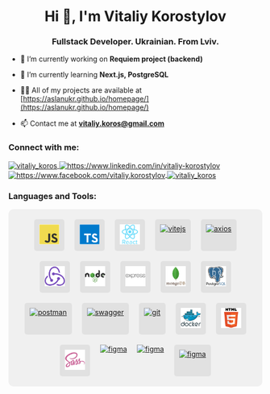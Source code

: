 <h1 align="center">Hi 👋, I'm Vitaliy Korostylov</h1>
<h3 align="center">Fullstack Developer. Ukrainian. From Lviv.</h3>

- 🔭 I’m currently working on **Requiem project (backend)**

- 🌱 I’m currently learning **Next.js, PostgreSQL**

- 👨‍💻 All of my projects are available at [https://aslanukr.github.io/homepage/](https://aslanukr.github.io/homepage/)

- 📫 Contact me at **vitaliy.koros@gmail.com**

<h3 align="left">Connect with me:</h3>
<p align="left">
  <a href="https://twitter.com/vitaliy_koros" target="_blank">
    <img align="center" src="https://raw.githubusercontent.com/rahuldkjain/github-profile-readme-generator/master/src/images/icons/Social/twitter.svg" alt="vitaliy_koros" height="30" width="40" />
  </a>
  <a href="https://linkedin.com/in/vitaliy-korostylov" target="_blank">
    <img align="center" src="https://raw.githubusercontent.com/rahuldkjain/github-profile-readme-generator/master/src/images/icons/Social/linked-in-alt.svg" alt="https://www.linkedin.com/in/vitaliy-korostylov" height="30" width="40" />
  </a>
  <a href="https://fb.com/vitaliy.korostylov" target="_blank">
    <img align="center" src="https://raw.githubusercontent.com/rahuldkjain/github-profile-readme-generator/master/src/images/icons/Social/facebook.svg" alt="https://www.facebook.com/vitaliy.korostylov" height="30" width="40" />
  </a>
  <a href="https://instagram.com/vitaliy_koros" target="blank">
    <img align="center" src="https://raw.githubusercontent.com/rahuldkjain/github-profile-readme-generator/master/src/images/icons/Social/instagram.svg" alt="vitaliy_koros" height="30" width="40" />
  </a>
</p>

<h3 align="left">Languages and Tools:</h3>

<div style="display: flex; flex-wrap: wrap; justify-content: center; gap: 20px; background-color: #f0f0f0; padding: 20px; border-radius: 10px;">
  <a href="https://developer.mozilla.org/en-US/docs/Web/JavaScript" target="_blank" rel="noreferrer" style="display: inline-block; background: rgba(211, 211, 211, 0.5); border-radius: 5px; padding: 10px;">
    <img src="https://raw.githubusercontent.com/devicons/devicon/master/icons/javascript/javascript-original.svg" alt="javascript" width="40" height="40" />
  </a>
  <a href="https://www.typescriptlang.org/" target="_blank" rel="noreferrer" style="display: inline-block; background: rgba(211, 211, 211, 0.5); border-radius: 5px; padding: 10px;">
    <img src="https://raw.githubusercontent.com/devicons/devicon/master/icons/typescript/typescript-original.svg" alt="typescript" width="40" height="40" />
  </a>
  <a href="https://reactjs.org/" target="_blank" rel="noreferrer" style="display: inline-block; background: rgba(211, 211, 211, 0.5); border-radius: 5px; padding: 10px;">
    <img src="https://raw.githubusercontent.com/devicons/devicon/master/icons/react/react-original-wordmark.svg" alt="react" width="40" height="40" />
  </a>
  <a href="https://vitejs.dev" target="_blank" rel="noreferrer" style="display: inline-block; background: rgba(211, 211, 211, 0.5); border-radius: 5px; padding: 10px;">
    <img src="https://cdn.jsdelivr.net/gh/devicons/devicon@latest/icons/vitejs/vitejs-original.svg" alt="vitejs" width="40" height="40" />
  </a>
  <a href="https://axios-http.com/" target="_blank" rel="noreferrer" style="display: inline-block; background: rgba(211, 211, 211, 0.5); border-radius: 5px; padding: 10px;">
    <img src="https://cdn.jsdelivr.net/gh/devicons/devicon@latest/icons/axios/axios-plain-wordmark.svg" alt="axios" width="40" height="40" />
  </a>
  <a href="https://redux.js.org" target="_blank" rel="noreferrer" style="display: inline-block; background: rgba(211, 211, 211, 0.5); border-radius: 5px; padding: 10px;">
    <img src="https://raw.githubusercontent.com/devicons/devicon/master/icons/redux/redux-original.svg" alt="redux" width="40" height="40" />
  </a>
  <a href="https://nodejs.org" target="_blank" rel="noreferrer" style="display: inline-block; background: rgba(211, 211, 211, 0.5); border-radius: 5px; padding: 10px;">
    <img src="https://raw.githubusercontent.com/devicons/devicon/master/icons/nodejs/nodejs-original-wordmark.svg" alt="nodejs" width="40" height="40" />
  </a>
  <a href="https://expressjs.com" target="_blank" rel="noreferrer" style="display: inline-block; background: rgba(211, 211, 211, 0.5); border-radius: 5px; padding: 10px;">
    <img src="https://raw.githubusercontent.com/devicons/devicon/master/icons/express/express-original-wordmark.svg" alt="express" width="40" height="40" />
  </a>
  <a href="https://www.mongodb.com/" target="_blank" rel="noreferrer" style="display: inline-block; background: rgba(211, 211, 211, 0.5); border-radius: 5px; padding: 10px;">
    <img src="https://raw.githubusercontent.com/devicons/devicon/master/icons/mongodb/mongodb-original-wordmark.svg" alt="mongodb" width="40" height="40" />
  </a>
  <a href="https://www.postgresql.org" target="_blank" rel="noreferrer" style="display: inline-block; background: rgba(211, 211, 211, 0.5); border-radius: 5px; padding: 10px;">
    <img src="https://raw.githubusercontent.com/devicons/devicon/master/icons/postgresql/postgresql-original-wordmark.svg" alt="postgresql" width="40" height="40" />
  </a>
  <a href="https://postman.com" target="_blank" rel="noreferrer" style="display: inline-block; background: rgba(211, 211, 211, 0.5); border-radius: 5px; padding: 10px;">
    <img src="https://www.vectorlogo.zone/logos/getpostman/getpostman-icon.svg" alt="postman" width="40" height="40" />
  </a>
  <a href="https://swagger.io/" target="_blank" rel="noreferrer" style="display: inline-block; background: rgba(211, 211, 211, 0.5); border-radius: 5px; padding: 10px;">
    <img src="https://cdn.jsdelivr.net/gh/devicons/devicon@latest/icons/swagger/swagger-original.svg" alt="swagger" width="40" height="40" />
  </a>
  <a href="https://git-scm.com/" target="_blank" rel="noreferrer" style="display: inline-block; background: rgba(211, 211, 211, 0.5); border-radius: 5px; padding: 10px;">
    <img src="https://www.vectorlogo.zone/logos/git-scm/git-scm-icon.svg" alt="git" width="40" height="40" />
  </a>
  <a href="https://www.docker.com/" target="_blank" rel="noreferrer" style="display: inline-block; background: rgba(211, 211, 211, 0.5); border-radius: 5px; padding: 10px;">
    <img src="https://raw.githubusercontent.com/devicons/devicon/master/icons/docker/docker-original-wordmark.svg" alt="docker" width="40" height="40" />
  </a>
  <a href="https://html.spec.whatwg.org/multipage/" target="_blank" rel="noreferrer" style="display: inline-block; background: rgba(211, 211, 211, 0.5); border-radius: 5px; padding: 10px;">
    <img src="https://raw.githubusercontent.com/devicons/devicon/master/icons/html5/html5-original-wordmark.svg" alt="html5" width="40" height="40" />
  </a>
  <a href="https://sass-lang.com" target="_blank" rel="noreferrer" style="display: inline-block; background: rgba(211, 211, 211, 0.5); border-radius: 5px; padding: 10px;">
    <img src="https://raw.githubusercontent.com/devicons/devicon/master/icons/sass/sass-original.svg" alt="sass" width="40" height="40" />
  </a>
 <a href="https://vercel.com/" target="_blank" rel="noreferrer">
    <img
      src="https://cdn.jsdelivr.net/gh/devicons/devicon@latest/icons/vercel/vercel-original.svg"
      alt="figma"
      width="40"
      height="40" />
  </a>
    <a href="https://code.visualstudio.com/" target="_blank" rel="noreferrer">
    <img
       src="https://cdn.jsdelivr.net/gh/devicons/devicon@latest/icons/vscode/vscode-original.svg"
      alt="figma"
      width="40"
      height="40" />
  </a>
  <a href="https://figma.com" target="_blank" rel="noreferrer" style="display: inline-block; background: rgba(211, 211, 211, 0.5); border-radius: 5px; padding: 10px;">
    <img src="https://www.vectorlogo.zone/logos/figma/figma-icon.svg" alt="figma" width="40" height="40" />
  </a>
 
</div>
